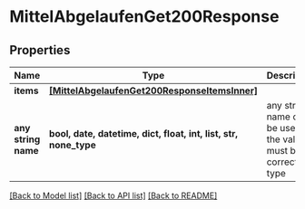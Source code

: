 # MittelAbgelaufenGet200Response


## Properties
Name | Type | Description | Notes
------------ | ------------- | ------------- | -------------
**items** | [**[MittelAbgelaufenGet200ResponseItemsInner]**](MittelAbgelaufenGet200ResponseItemsInner.md) |  | [optional] 
**any string name** | **bool, date, datetime, dict, float, int, list, str, none_type** | any string name can be used but the value must be the correct type | [optional]

[[Back to Model list]](../README.md#documentation-for-models) [[Back to API list]](../README.md#documentation-for-api-endpoints) [[Back to README]](../README.md)


